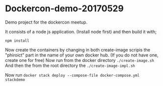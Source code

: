 # Dockercon-demo-20170529
Demo project for the dockercon meetup.

It consists of a node js application. (Install node first) 
and then build it with;
```
npm install 
```

Now create the containers by changing in both create-image scripis the "phiroict" part in the name of your own docker hub. 
(If you do not have one, create one for free) 
Now run from the docker directory
```./create-image.sh``` 
And then the from the root directory the 
```./create-image-impl.sh```

Now run 
```docker stack deploy --compose-file docker-compose.yml stackdemo```
